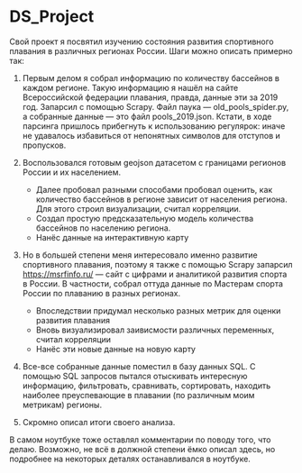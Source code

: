# DS_Project

Свой проект я посвятил изучению состояния развития спортивного плавания в различных регионах России. Шаги можно описать примерно так:

1. Первым делом я собрал информацию по количеству бассейнов в каждом регионе. Такую информацию я нашёл на сайте Всероссийской федерации плавания, правда, данные эти за 2019 год. Запарсил с помощью Scrapy. Файл паука — old_pools_spider.py, а собранные данные — это файл pools_2019.json. Кстати, в ходе парсинга пришлось прибегнуть к использованию регулярок: иначе не удавалось избавиться от непонятных символов для отступов и пропусков.

2. Воспользовался готовым geojson датасетом c границами регионов России и их населением.
   - Далее пробовал разными способами пробовал оценить, как количество бассейнов в регионе зависит от населения региона. Для этого строил визуализации, считал корреляции.
   - Создал простую предсказательную модель количества бассейнов по населению региона.
   - Нанёс данные на интерактивную карту

3. Но в большей степени меня интересовало именно развитие спортивного плавания, поэтому я также с помощью Scrapy запарсил https://msrfinfo.ru/ — сайт с цифрами и аналитикой развития спорта в России. В частности, собрал оттуда данные по Мастерам спорта России по плаванию в разных регионах.
   - Впоследствии придумал несколько разных метрик для оценки развития плавания
   - Вновь визуализировал заивисмости различных переменных, считал корреляции
   - Нанёс эти новые данные на новую карту

4. Все-все собранные данные поместил в базу данных SQL. С помощью SQL запросов пытался отыскивать интересную информацию, фильтровать, сравнивать, сортировать, находить наиболее преуспевающие в плавании (по различным моим метрикам) регионы.

5. Скромно описал итоги своего анализа.

В самом ноутбуке тоже оставлял комментарии по поводу того, что делаю. Возможно, не всё в должной степени ёмко описал здесь, но подробнее на некоторых деталях останавливался в ноутбуке.
